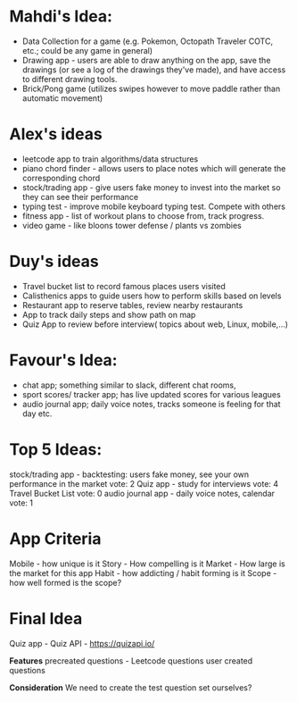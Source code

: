 # Mahdi's Idea: 
* Data Collection for a game (e.g. Pokemon, Octopath Traveler COTC, etc.; could be any game in general)
* Drawing app - users are able to draw anything on the app, save the drawings (or see a log of the drawings they've made), and have access to different drawing tools.
* Brick/Pong game (utilizes swipes however to move paddle rather than automatic movement)




# Alex's ideas
* leetcode app to train algorithms/data structures
* piano chord finder - allows users to place notes which will generate the corresponding chord
* stock/trading app - give users fake money to invest into the market so they can see their performance
* typing test - improve mobile keyboard typing test. Compete with others
* fitness app - list of workout plans to choose from, track progress.
* video game - like bloons tower defense / plants vs zombies



# Duy's ideas
* Travel bucket list to record famous places users visited
* Calisthenics apps to guide users how to perform skills based on levels
* Restaurant app to reserve tables, review nearby restaurants
* App to track daily steps and show path on map
* Quiz App to review before interview( topics about web, Linux, mobile,...)

# Favour's Idea: 
*  chat app; something similar to slack, different chat rooms, 
*  sport scores/ tracker app; has live updated scores for various leagues
*  audio journal app; daily voice notes, tracks someone is feeling for that day etc.


# Top 5 Ideas:
<!-- Data collection - Video games -->
stock/trading app - backtesting: users fake money, see your own performance in the market vote: 2
Quiz app - study for interviews vote: 4
Travel Bucket List vote: 0 
audio journal app - daily voice notes, calendar vote: 1

# App Criteria
Mobile - how unique is it
Story - How compelling is it
Market - How large is the market for this app
Habit - how addicting / habit forming is it
Scope - how well formed is the scope?

# Final Idea
Quiz app - 
Quiz API - https://quizapi.io/


**Features**
precreated questions - Leetcode questions
user created questions

**Consideration**
We need to create the test question set ourselves?



